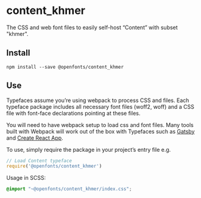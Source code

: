 
# content_khmer

The CSS and web font files to easily self-host “Content” with subset "khmer".

## Install

`npm install --save @openfonts/content_khmer`

## Use

Typefaces assume you’re using webpack to process CSS and files. Each typeface
package includes all necessary font files (woff2, woff) and a CSS file with
font-face declarations pointing at these files.

You will need to have webpack setup to load css and font files. Many tools built
with Webpack will work out of the box with Typefaces such as [Gatsby](https://github.com/gatsbyjs/gatsby)
and [Create React App](https://github.com/facebookincubator/create-react-app).

To use, simply require the package in your project’s entry file e.g.

```javascript
// Load Content typeface
require('@openfonts/content_khmer')
```

Usage in SCSS:
```scss
@import "~@openfonts/content_khmer/index.css";
```

